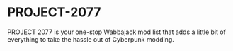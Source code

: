 # PROJECT-2077
PROJECT 2077 is your one-stop Wabbajack mod list that adds a little bit of everything to take the hassle out of Cyberpunk modding.
